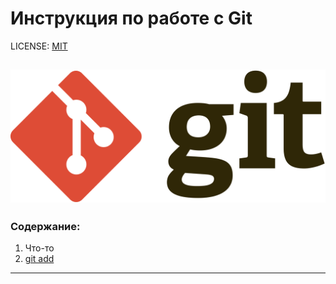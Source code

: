 # Инструкция по работе с Git


LICENSE: [MIT](./license.md)

![Ой изображение не загружено :(](./logo.png)
---

### Содержание:
1. Что-то
2. [git add](./add.md)


---

